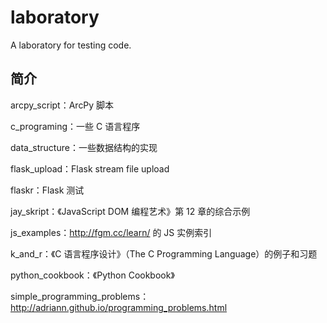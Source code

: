# laboratory

A laboratory for testing code.

## 简介

arcpy_script：ArcPy 脚本

c_programing：一些 C 语言程序

data_structure：一些数据结构的实现

flask_upload：Flask stream file upload

flaskr：Flask 测试

jay_skript：《JavaScript DOM 编程艺术》第 12 章的综合示例

js_examples：http://fgm.cc/learn/ 的 JS 实例索引

k\_and\_r：《C 语言程序设计》（The C Programming Language）的例子和习题

python_cookbook：《Python Cookbook》

simple\_programming\_problems：http://adriann.github.io/programming_problems.html